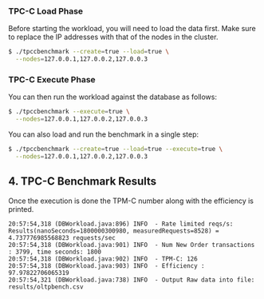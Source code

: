 ### TPC-C Load Phase

Before starting the workload, you will need to load the data first. Make sure
to replace the IP addresses with that of the nodes in the cluster.

```sh
$ ./tpccbenchmark --create=true --load=true \
  --nodes=127.0.0.1,127.0.0.2,127.0.0.3
```

### TPC-C Execute Phase

You can then run the workload against the database as follows:

```sh
$ ./tpccbenchmark --execute=true \
  --nodes=127.0.0.1,127.0.0.2,127.0.0.3
```

You can also load and run the benchmark in a single step:
```sh
$ ./tpccbenchmark --create=true --load=true --execute=true \
  --nodes=127.0.0.1,127.0.0.2,127.0.0.3
```

## 4. TPC-C Benchmark Results

Once the execution is done the TPM-C number along with the efficiency is printed.

```
20:57:54,318 (DBWorkload.java:896) INFO  - Rate limited reqs/s: Results(nanoSeconds=1800000300980, measuredRequests=8528) = 4.737776985568823 requests/sec
20:57:54,318 (DBWorkload.java:901) INFO  - Num New Order transactions : 3799, time seconds: 1800
20:57:54,318 (DBWorkload.java:902) INFO  - TPM-C: 126
20:57:54,318 (DBWorkload.java:903) INFO  - Efficiency : 97.97822706065319
20:57:54,321 (DBWorkload.java:738) INFO  - Output Raw data into file: results/oltpbench.csv
```
